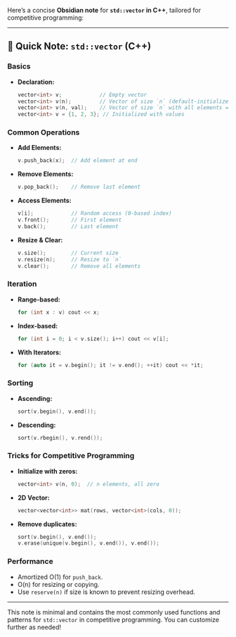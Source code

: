 Here’s a concise **Obsidian note** for **`std::vector` in C++**, tailored for competitive programming:

---

## 🚀 Quick Note: `std::vector` (C++)

### **Basics**

- **Declaration:**
    
    ```cpp
    vector<int> v;            // Empty vector
    vector<int> v(n);         // Vector of size `n` (default-initialized)
    vector<int> v(n, val);    // Vector of size `n` with all elements = `val`
    vector<int> v = {1, 2, 3}; // Initialized with values
    ```
    

### **Common Operations**

- **Add Elements:**
    
    ```cpp
    v.push_back(x);  // Add element at end
    ```
    
- **Remove Elements:**
    
    ```cpp
    v.pop_back();    // Remove last element
    ```
    
- **Access Elements:**
    
    ```cpp
    v[i];            // Random access (0-based index)
    v.front();       // First element
    v.back();        // Last element
    ```
    
- **Resize & Clear:**
    
    ```cpp
    v.size();        // Current size
    v.resize(n);     // Resize to `n`
    v.clear();       // Remove all elements
    ```
    

### **Iteration**

- **Range-based:**
    
    ```cpp
    for (int x : v) cout << x;
    ```
    
- **Index-based:**
    
    ```cpp
    for (int i = 0; i < v.size(); i++) cout << v[i];
    ```
    
- **With Iterators:**
    
    ```cpp
    for (auto it = v.begin(); it != v.end(); ++it) cout << *it;
    ```
    

### **Sorting**

- **Ascending:**
    
    ```cpp
    sort(v.begin(), v.end());
    ```
    
- **Descending:**
    
    ```cpp
    sort(v.rbegin(), v.rend());
    ```
    

### **Tricks for Competitive Programming**

- **Initialize with zeros:**
    
    ```cpp
    vector<int> v(n, 0);  // n elements, all zero
    ```
    
- **2D Vector:**
    
    ```cpp
    vector<vector<int>> mat(rows, vector<int>(cols, 0));
    ```
    
- **Remove duplicates:**
    
    ```cpp
    sort(v.begin(), v.end());
    v.erase(unique(v.begin(), v.end()), v.end());
    ```
    

### **Performance**

- Amortized O(1) for `push_back`.
- O(n) for resizing or copying.
- Use `reserve(n)` if size is known to prevent resizing overhead.

---

This note is minimal and contains the most commonly used functions and patterns for `std::vector` in competitive programming. You can customize further as needed!